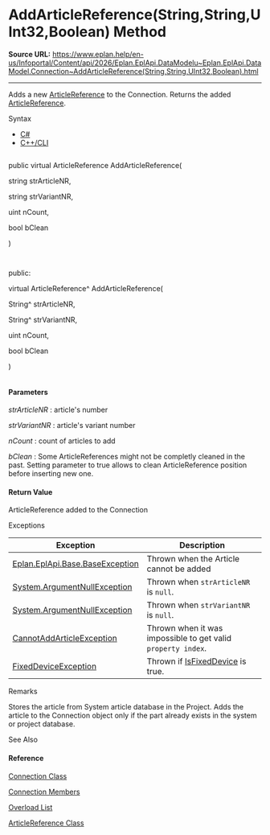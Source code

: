 # AddArticleReference(String,String,UInt32,Boolean) Method

**Source URL:** https://www.eplan.help/en-us/Infoportal/Content/api/2026/Eplan.EplApi.DataModelu~Eplan.EplApi.DataModel.Connection~AddArticleReference(String,String,UInt32,Boolean).html

---

Adds a new [ArticleReference](Eplan.EplApi.DataModelu~Eplan.EplApi.DataModel.ArticleReference.html) to the Connection. Returns the added [ArticleReference](Eplan.EplApi.DataModelu~Eplan.EplApi.DataModel.ArticleReference.html).

Syntax

- [C#](#i-syntax-CS)
- [C++/CLI](#i-syntax-CPP2005)

```
```
public virtual ArticleReference AddArticleReference( 
   string strArticleNR,
   string strVariantNR,
   uint nCount,
   bool bClean
)
```
```

```
```
public:
virtual ArticleReference^ AddArticleReference( 
   String^ strArticleNR,
   String^ strVariantNR,
   uint nCount,
   bool bClean
)
```
```

#### Parameters

*strArticleNR*
:   article's number

*strVariantNR*
:   article's variant number

*nCount*
:   count of articles to add

*bClean*
:   Some ArticleReferences might not be completly cleaned in the past. Setting parameter to true allows to clean ArticleReference position before inserting new one.

#### Return Value

ArticleReference added to the Connection

Exceptions

| Exception | Description |
| --- | --- |
| [Eplan.EplApi.Base.BaseException](Eplan.EplApi.Baseu~Eplan.EplApi.Base.BaseException.html) | Thrown when the Article cannot be added |
| [System.ArgumentNullException](#) | Thrown when `strArticleNR` is `null`. |
| [System.ArgumentNullException](#) | Thrown when `strVariantNR` is `null`. |
| [CannotAddArticleException](Eplan.EplApi.DataModelu~Eplan.EplApi.DataModel.CannotAddArticleException.html) | Thrown when it was impossible to get valid `property index`. |
| [FixedDeviceException](Eplan.EplApi.DataModelu~Eplan.EplApi.DataModel.FixedDeviceException.html) | Thrown if [IsFixedDevice](Eplan.EplApi.DataModelu~Eplan.EplApi.DataModel.Connection~IsFixedDevice.html) is true. |

Remarks

Stores the article from System article database in the Project. Adds the article to the Connection object only if the part already exists in the system or project database.



See Also

#### Reference

[Connection Class](Eplan.EplApi.DataModelu~Eplan.EplApi.DataModel.Connection.html)
  
[Connection Members](Eplan.EplApi.DataModelu~Eplan.EplApi.DataModel.Connection_members.html)
  
[Overload List](Eplan.EplApi.DataModelu~Eplan.EplApi.DataModel.Connection~AddArticleReference.html)
  
[ArticleReference Class](Eplan.EplApi.DataModelu~Eplan.EplApi.DataModel.ArticleReference.html)